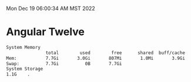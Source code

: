 Mon Dec 19 06:00:34 AM MST 2022

# Angular Twelve

```bash
System Memory
               total        used        free      shared  buff/cache   available
Mem:           7.7Gi       3.0Gi       807Mi       1.0Mi       3.9Gi       4.4Gi
Swap:          7.7Gi          0B       7.7Gi
System Storage
1.1G	.

